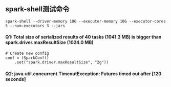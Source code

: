 ## spark-shell测试命令

```
spark-shell --driver-memory 10G --executor-memory 10G --executor-cores 5 --num-executors 3 --jars
```


#### Q1: Total size of serialized results of 40 tasks (1041.3 MB) is bigger than spark.driver.maxResultSize (1024.0 MB)


```
# Create new config
conf = (SparkConf()
    .set("spark.driver.maxResultSize", "2g"))
```

#### Q2: java.util.concurrent.TimeoutException: Futures timed out after [120 seconds]
